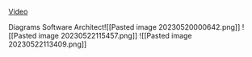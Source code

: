 [Video](https://www.udemy.com/course/developer-to-architect/learn/lecture/24989968?start=0#overview)

Diagrams Software Architect![[Pasted image 20230520000642.png]] ![[Pasted image 20230522115457.png]]
![[Pasted image 20230522113409.png]]
